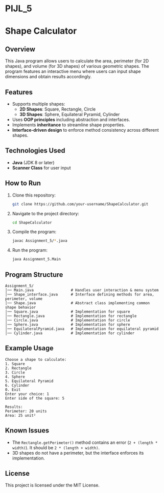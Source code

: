 # PIJL_5
# Shape Calculator

## Overview
This Java program allows users to calculate the area, perimeter (for 2D shapes), and volume (for 3D shapes) of various geometric shapes. The program features an interactive menu where users can input shape dimensions and obtain results accordingly.

## Features
- Supports multiple shapes:
  - **2D Shapes**: Square, Rectangle, Circle
  - **3D Shapes**: Sphere, Equilateral Pyramid, Cylinder
- Uses **OOP principles** including abstraction and interfaces.
- Implements **inheritance** to streamline shape properties.
- **Interface-driven design** to enforce method consistency across different shapes.

## Technologies Used
- **Java** (JDK 8 or later)
- **Scanner Class** for user input

## How to Run
1. Clone this repository:
   ```sh
   git clone https://github.com/your-username/ShapeCalculator.git
   ```
2. Navigate to the project directory:
   ```sh
   cd ShapeCalculator
   ```
3. Compile the program:
   ```sh
   javac Assignment_5/*.java
   ```
4. Run the program:
   ```sh
   java Assignment_5.Main
   ```

## Program Structure
```
Assignment_5/
│── Main.java                 # Handles user interaction & menu system
│── Shape_interface.java      # Interface defining methods for area, perimeter, volume
│── Shape.java                # Abstract class implementing common shape behavior
│── Square.java               # Implementation for square
│── Rectangle.java            # Implementation for rectangle
│── Circle.java               # Implementation for circle
│── Sphere.java               # Implementation for sphere
│── EquilateralPyramid.java   # Implementation for equilateral pyramid
│── Cylinder.java             # Implementation for cylinder
```

## Example Usage
```
Choose a shape to calculate:
1. Square
2. Rectangle
3. Circle
4. Sphere
5. Equilateral Pyramid
6. Cylinder
0. Exit
Enter your choice: 1
Enter side of the square: 5

Results:
Perimeter: 20 units
Area: 25 unit²
```

## Known Issues
- The `Rectangle.getPerimeter()` method contains an error (`2 + (length * width)`). It should be `2 * (length + width)`.
- 3D shapes do not have a perimeter, but the interface enforces its implementation.

## License
This project is licensed under the MIT License.
